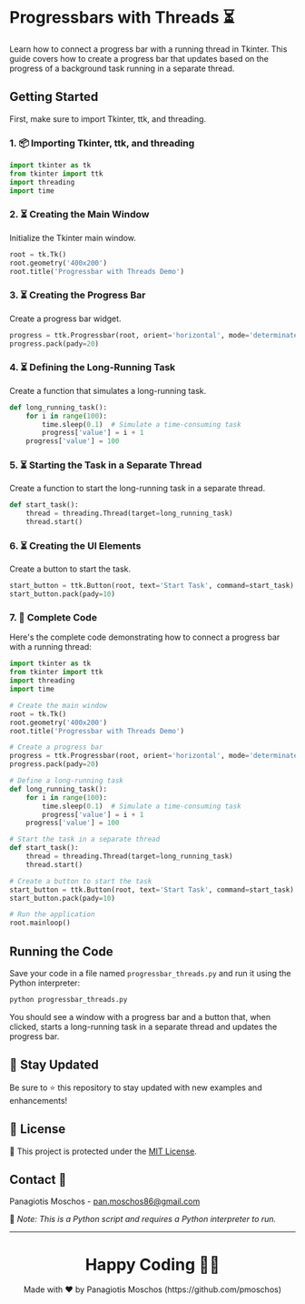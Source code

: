 # Progressbars with Threads ⏳

Learn how to connect a progress bar with a running thread in Tkinter. This guide covers how to create a progress bar that updates based on the progress of a background task running in a separate thread.

## Getting Started

First, make sure to import Tkinter, ttk, and threading.

### 1. 📦 **Importing Tkinter, ttk, and threading**

```python
import tkinter as tk
from tkinter import ttk
import threading
import time
```

### 2. ⏳ **Creating the Main Window**

Initialize the Tkinter main window.

```python
root = tk.Tk()
root.geometry('400x200')
root.title('Progressbar with Threads Demo')
```

### 3. ⏳ **Creating the Progress Bar**

Create a progress bar widget.

```python
progress = ttk.Progressbar(root, orient='horizontal', mode='determinate', length=300)
progress.pack(pady=20)
```

### 4. ⏳ **Defining the Long-Running Task**

Create a function that simulates a long-running task.

```python
def long_running_task():
    for i in range(100):
        time.sleep(0.1)  # Simulate a time-consuming task
        progress['value'] = i + 1
    progress['value'] = 100
```

### 5. ⏳ **Starting the Task in a Separate Thread**

Create a function to start the long-running task in a separate thread.

```python
def start_task():
    thread = threading.Thread(target=long_running_task)
    thread.start()
```

### 6. ⏳ **Creating the UI Elements**

Create a button to start the task.

```python
start_button = ttk.Button(root, text='Start Task', command=start_task)
start_button.pack(pady=10)
```

### 7. 📑 **Complete Code**

Here's the complete code demonstrating how to connect a progress bar with a running thread:

```python
import tkinter as tk
from tkinter import ttk
import threading
import time

# Create the main window
root = tk.Tk()
root.geometry('400x200')
root.title('Progressbar with Threads Demo')

# Create a progress bar
progress = ttk.Progressbar(root, orient='horizontal', mode='determinate', length=300)
progress.pack(pady=20)

# Define a long-running task
def long_running_task():
    for i in range(100):
        time.sleep(0.1)  # Simulate a time-consuming task
        progress['value'] = i + 1
    progress['value'] = 100

# Start the task in a separate thread
def start_task():
    thread = threading.Thread(target=long_running_task)
    thread.start()

# Create a button to start the task
start_button = ttk.Button(root, text='Start Task', command=start_task)
start_button.pack(pady=10)

# Run the application
root.mainloop()
```

## Running the Code

Save your code in a file named `progressbar_threads.py` and run it using the Python interpreter:

```sh
python progressbar_threads.py
```

You should see a window with a progress bar and a button that, when clicked, starts a long-running task in a separate thread and updates the progress bar.

## 📢 Stay Updated

Be sure to ⭐ this repository to stay updated with new examples and enhancements!

## 📄 License

🔐 This project is protected under the [MIT License](https://mit-license.org/).

## Contact 📧

Panagiotis Moschos - pan.moschos86@gmail.com

🔗 *Note: This is a Python script and requires a Python interpreter to run.*

---

<h1 align=center>Happy Coding 👨‍💻 </h1>

<p align="center">
  Made with ❤️ by Panagiotis Moschos (https://github.com/pmoschos)
</p>

